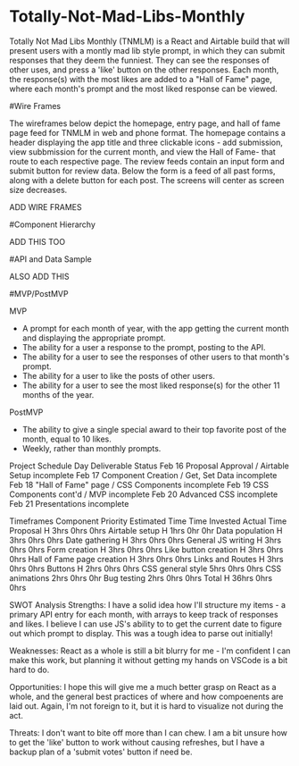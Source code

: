 # Totally-Not-Mad-Libs-Monthly

Totally Not Mad Libs Monthly (TNMLM) is a React and Airtable build that will present users with a montly mad lib style prompt, in which they can submit responses that they deem the funniest. They can see the responses of other uses, and press a 'like' button on the other responses. Each month, the response(s) with the most likes are added to a "Hall of Fame" page, where each month's prompt and the most liked response can be viewed.

#Wire Frames

The wireframes below depict the homepage, entry page, and hall of fame page feed for TNMLM in web and phone format. The homepage contains a header displaying the app title and three clickable icons - add submission, view subbmission for the current month, and view the Hall of Fame- that route to each respective page. The review feeds contain an input form and submit button for review data. Below the form is a feed of all past forms, along with a delete button for each post. The screens will center as screen size decreases.

ADD WIRE FRAMES

#Component Hierarchy

ADD THIS TOO

#API and Data Sample

ALSO ADD THIS

#MVP/PostMVP

MVP
- A prompt for each month of year, with the app getting the current month and displaying the appropriate prompt.
- The ability for a user a response to the prompt, posting to the API.
- The ability for a user to see the responses of other users to that month's prompt.
- The ability for a user to like the posts of other users. 
- The ability for a user to see the most liked response(s) for the other 11 months of the year. 

PostMVP 
- The ability to give a single special award to their top favorite post of the month, equal to 10 likes.
- Weekly, rather than monthly prompts.

Project Schedule
Day	Deliverable	Status
Feb 16	Proposal Approval / Airtable Setup	incomplete
Feb 17	Component Creation / Get, Set Data	incomplete
Feb 18	"Hall of Fame" page / CSS Components	incomplete
Feb 19	CSS Components cont'd / MVP	incomplete
Feb 20	Advanced CSS	incomplete
Feb 21	Presentations	incomplete

Timeframes
Component	Priority	Estimated Time	Time Invested	Actual Time
Proposal	H	3hrs	0hrs	0hrs
Airtable setup	H	1hrs	0hr	0hr
Data population H	3hrs	0hrs	0hrs
Date gathering H 3hrs	0hrs 0hrs
General JS writing H 3hrs 0hrs 0hrs
Form creation	H	3hrs	0hrs	0hrs
Like button creation H 3hrs	0hrs	0hrs
Hall of Fame page creation H	3hrs	0hrs	0hrs
Links and Routes	H	3hrs	0hrs	0hrs
Buttons H 2hrs 0hrs	0hrs
CSS general style 5hrs 	0hrs	0hrs
CSS animations 2hrs 0hrs	0hr
Bug testing 2hrs 0hrs	0hrs
Total	H	36hrs	0hrs	0hrs


SWOT Analysis
Strengths:
I have a solid idea how I'll structure my items - a primary API entry for each month, with arrays to keep track of responses and likes. I believe I can use JS's ability to to get the current date to figure out which prompt to display. This was a tough idea to parse out initially! 

Weaknesses:
React as a whole is still a bit blurry for me - I'm confident I can make this work, but planning it without getting my hands on VSCode is a bit hard to do.

Opportunities:
I hope this will give me a much better grasp on React as a whole, and the general best practices of where and how compoenents are laid out. Again, I'm not foreign to it, but it is hard to visualize not during the act.

Threats:
I don't want to bite off more than I can chew. I am a bit unsure how to get the 'like' button to work without causing refreshes, but I have a backup plan of a 'submit votes' button if need be. 

